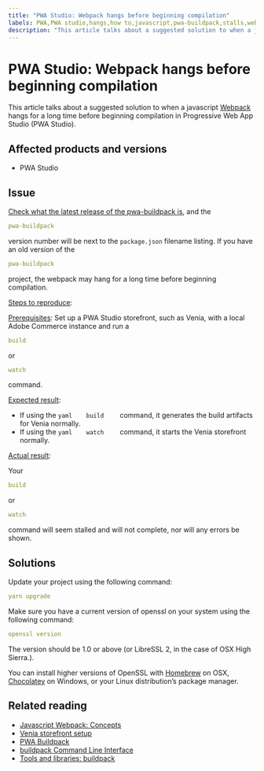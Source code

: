 ```yaml
---
title: "PWA Studio: Webpack hangs before beginning compilation"
labels: PWA,PWA studio,hangs,how to,javascript,pwa-buildpack,stalls,webpack,PWA for Adobe Commerce
description: "This article talks about a suggested solution to when a javascript [Webpack](https://magento.github.io/pwa-studio/technologies/tools-libraries/#webpack) hangs for a long time before beginning compilation in Progressive Web App Studio (PWA Studio)."
---
```


# PWA Studio: Webpack hangs before beginning compilation

This article talks about a suggested solution to when a javascript [Webpack](https://magento.github.io/pwa-studio/technologies/tools-libraries/#webpack) hangs for a long time before beginning compilation in Progressive Web App Studio (PWA Studio).

## Affected products and versions

* PWA Studio

## Issue

[Check what the latest release of the pwa-buildpack is](https://github.com/magento/pwa-studio/tree/master/packages/pwa-buildpack), and the

```yaml
pwa-buildpack
```

version number will be next to the `package.json` filename listing. If you have an old version of the

```yaml
pwa-buildpack
```

project, the webpack may hang for a long time before beginning compilation.

<u>Steps to reproduce</u>:

<u>Prerequisites</u>: Set up a PWA Studio storefront, such as Venia, with a local Adobe Commerce instance and run a

```yaml
build
```

or

```yaml
watch
```

command.

<u>Expected result</u>:

* If using the    ```yaml    build    ```    command, it generates the build artifacts for Venia normally.
* If using the    ```yaml    watch    ```    command, it starts the Venia storefront normally.

<u>Actual result</u>:

Your

```yaml
build
```

or

```yaml
watch
```

command will seem stalled and will not complete, nor will any errors be shown.

## Solutions

Update your project using the following command:

```yaml
yarn upgrade
```

Make sure you have a current version of openssl on your system using the following command:

```yaml
openssl version
```

The version should be 1.0 or above (or LibreSSL 2, in the case of OSX High Sierra.).

You can install higher versions of OpenSSL with [Homebrew](https://brew.sh/) on OSX, [Chocolatey](https://chocolatey.org/) on Windows, or your Linux distribution’s package manager.

## Related reading

* [Javascript Webpack: Concepts](https://webpack.js.org/concepts/)
* [Venia storefront setup](https://magento.github.io/pwa-studio/venia-pwa-concept/setup/)
* [PWA Buildpack](https://magento.github.io/pwa-studio/pwa-buildpack/)
* [buildpack Command Line Interface](https://magento.github.io/pwa-studio/pwa-buildpack/reference/buildpack-cli/)
* [Tools and libraries: buildpack](https://magento.github.io/pwa-studio/technologies/tools-libraries/#webpack) 
